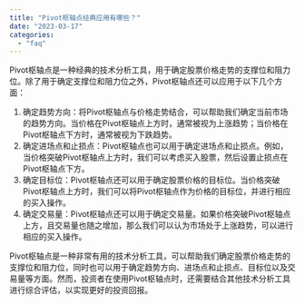 ```yaml
---
title: "Pivot枢轴点经典应用有哪些？"
date: "2023-03-17"
categories: 
  - "faq"
---
```


Pivot枢轴点是一种经典的技术分析工具，用于确定股票价格走势的支撑位和阻力位。除了用于确定支撑位和阻力位之外，Pivot枢轴点还可以应用于以下几个方面：

1. 确定趋势方向：将Pivot枢轴点与价格走势结合，可以帮助我们确定当前市场的趋势方向。当价格在Pivot枢轴点上方时，通常被视为上涨趋势；当价格在Pivot枢轴点下方时，通常被视为下跌趋势。
2. 确定进场点和止损点：Pivot枢轴点也可以用于确定进场点和止损点。例如，当价格突破Pivot枢轴点上方时，我们可以考虑买入股票，然后设置止损点在Pivot枢轴点下方。
3. 确定目标位：Pivot枢轴点还可以用于确定股票价格的目标位。当价格突破Pivot枢轴点上方时，我们可以将Pivot枢轴点作为价格的目标位，并进行相应的买入操作。
4. 确定交易量：Pivot枢轴点还可以用于确定交易量。如果价格突破Pivot枢轴点上方，且交易量也随之增加，那么我们可以认为市场处于上涨趋势，可以进行相应的买入操作。

Pivot枢轴点是一种非常有用的技术分析工具，可以帮助我们确定股票价格走势的支撑位和阻力位，同时也可以用于确定趋势方向、进场点和止损点、目标位以及交易量等方面。然而，投资者在使用Pivot枢轴点时，还需要结合其他技术分析工具进行综合评估，以实现更好的投资回报。
